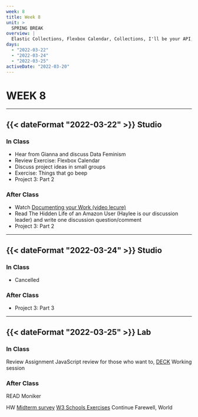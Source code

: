```yaml
---
week: 8
title: Week 8
unit: >
  SPRING BREAK
overview: |
  Elastic Collections, Flexbox Calendar, Collections, I'll be your API, ~~jQuery~~, Farewell, world
days:
  - "2022-03-22"
  - "2022-03-24"
  - "2022-03-25"
activeDate: "2022-03-20"
---
```

# WEEK 8
---

## {{< dateFormat "2022-03-22" >}} Studio

### In Class
* Hear from Gianna and discuss Data Feminism
* Review Exercise: Flexbox Calendar
* Discuss project ideas in small groups
* Exercise: Things that go beep
* Project 3: Part 2

### After Class
* Watch [Documenting your Work (video lecure)](https://vimeo.com/652739542)
* Read The Hidden Life of an Amazon User (Haylee is our discussion leader) and write one discussion question/comment
* Project 3: Part 2

---

## {{< dateFormat "2022-03-24" >}} Studio

### In Class
* Cancelled

### After Class
* Project 3: Part 3

---

## {{< dateFormat "2022-03-25" >}} Lab

### In Class
Review Assignment
JavaScript review for those who want to, [DECK](https://docs.google.com/presentation/d/1zf50i_YJFIOj07jIMA35rsBkHJGvQoUw3-QZGq77Crk/edit?usp=sharing)
Working session

### After Class
READ
Moniker

HW
[Midterm survey](https://forms.gle/KaDqsqELvfEyezB69)
[W3 Schools Exercises](https://www.w3schools.com/js/exercise_js.asp?filename=exercise_js_variables1)
Continue Farewell, World